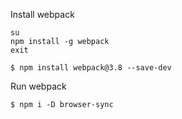 Install webpack

    su
    npm install -g webpack
    exit

    $ npm install webpack@3.8 --save-dev

Run webpack

    $ npm i -D browser-sync

